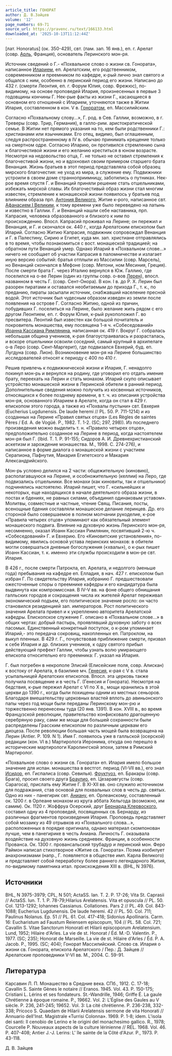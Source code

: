 ```yaml
---
article_title: ГОНОРАТ
author: Д. В.Зайцев
volume: '12'
page_numbers: 69-71
source_url: https://pravenc.ru/text/166133.html
downloaded_at: '2025-10-13T11:12:44Z'
---
```


[лат. Honoratus] (ок. 350-429), свт. (пам. зап. 16 янв.), еп. г. Арелат (совр. [Арль](https://pravenc.ru/text/Арль.html), Франция), основатель Леринского мон-ря.

Источник сведений о Г.- «Похвальное слово о жизни св. Гонората», написанное [Иларием](https://pravenc.ru/text/Иларием.html), еп. Арелатским, его родственником, современником и преемником по кафедре, к-рый лично знал святого и общался с ним, особенно в леринский период его жизни. Написано до 432 г. (смерти Леонтия, еп. г. Форум Юлия, совр. Фрежюс), по-видимому, на основе проповедей Илария, произнесенных в первые 3 годовщины кончины Г. Нек-рые факты из жизни Г., касающиеся в основном его отношений с Иларием, уточняются также в Житии Илария, составленном в кон. V в. [Гоноратом](https://pravenc.ru/text/Гоноратом.html), еп. Массилийским.

Согласно «Похвальному слову...», Г. род. в Сев. Галлии, возможно, в г. Треверы (совр. Трир, Германия), в галло-рим. аристократической семье. В Житии нет прямого указания на то, кем были родственники Г.: христианами или язычниками. Его отец, видимо, был оглашенным, следуя распространенному в IV в. обычаю принимать крещение только на смертном одре. Согласно Иларию, он противился стремлению сына к благочестивой жизни и его желанию креститься в юном возрасте. Несмотря на недовольство отца, Г. не только не оставил стремления к благочестивой жизни, но и вдохновил своим примером старшего брата Венанция. Жизнь братьев в этот период представляла собой образец мирского благочестия: не уход из мира, а служение ему. Подвижники устроили в своем доме странноприимницу, заботились о путниках. Нек-рое время спустя Г. и Венанций приняли решение стать отшельниками, избежать мирской славы. Их благочестивый образ жизни стал многим известен, стремление к монашеской жизни появилось у братьев под влиянием образа прп. [Антония Великого](<https://pravenc.ru/text/Антоний Великий.html>), Житие к-рого, написанное свт. [Афанасием I Великим](<https://pravenc.ru/text/Афанасием I Великим.html>), к тому времени уже было переведено на латынь и известно в Галлии. Г. и Венанций нашли себе наставника, прп. Капрасия, человека образованного и близкого к ним по происхождению. Впосл. Капрасий проживал на Лерине; он пережил и Венанция, и Г. и скончался ок. 440 г., когда Арелатским епископом был Иларий. Согласно Житию Капрасия, подвижник сопровождал Венанция и Г. в Палестину, Сирию и Египет, куда мн. зап. христиане отправлялись в то время, чтобы познакомиться с вост. монашеской традицией; на обратном пути Венанций умер. Однако Иларий в «Похвальном слове...» ничего не сообщает об участии Капрасия в паломничестве и излагает иную версию событий: братья отплыли из Массилии (совр. Марсель), но Венанций скончался в Мефоне (совр. Метони, ном Месиния, Греция). После смерти брата Г. через Италию вернулся в Юж. Галлию, где поселился на о-ве Лерин (один из группы совр. о-вов [Лерен](https://pravenc.ru/text/Лерен.html)), впосл. названном в честь Г. (совр. Сент-Онора). В кон. I в. до Р. Х. Лерин был разорен пиратами и оставался необитаемым до прихода Г., т. к., по преданию, пираты засыпали источник, снабжавший население пресной водой. Этот источник был чудесным образом изведен из земли после появления на острове Г. Согласно Житию, одной из причин, побудивших Г. поселиться на Лерине, было желание жить рядом с его другом Леонтием, еп. г. Форум Юлия, к-рый рукоположил Г. во пресвитера. Леонтий был известен как большой почитатель и покровитель монашества, ему посвящена 1-я ч. «Собеседований» [Иоанна Кассиана Римлянина](<https://pravenc.ru/text/Иоанн Кассиан Римлянин.html>), написанная ок. 419 г. Вокруг Г. собралась небольшая община учеников, к-рая благоустраивалась и разрасталась, и вскоре отшельники освоили соседний, самый крупный в архипелаге о-в Леро (совр. Сент-Маргерит), где подвизался Евхерий, буд. еп. Лугдуна (совр. Лион). Возникновение мон-ря на Лерине большинство исследователей относят к периоду с 400 по 410 г.

Решив привлечь к подвижнической жизни и Илария, Г. ненадолго покинул мон-рь и вернулся на родину, где уговорил его отдать имение брату, переехать на Лерин и стать монахом. Иларий скупо описывает устройство монашеской жизни в Леринской обители в ранний период. Дополнительные сведения можно получить из косвенных источников, относящихся к более позднему времени, в т. ч. из описания устройства мон-ря, основанного Иларием в Арелате, когда он стал в 429 г. епископом этого города, а также из «Похвалы пустыни» свт. Евхерия (Eucherius Lugdunensis. De laude heremi // PL. 50. P. 711-1214) и из созданных на Лерине «Правил святых отцов» (Les Règles de saintes Pères / Ed. A. de Vogüé. P., 1982. T. 1-2. (SC; 297, 298)). Из последнего произведения можно выделить т. н. «Правило четырех отцов», предположительно созданное на Лерине в период, когда настоятелем мон-ря был Г. (Ibid. T. 1. P. 91-155; Cидоров А. И. Древнехристианский аскетизм и зарождение монашества. М., 1998. С. 274-276), и написанное в форме диалога о монашеской жизни с участием Серапиона, Пафнутия, Макария Египетского и Макария Александрийского.

Мон-рь условно делился на 2 части: общежительную (киновию), располагавшуюся на Лерине, и особножительную (келлии) на Леро, где подвизались отшельники. Все монахи (как киновиты, так и отшельники) подчинялись настоятелю. Иларий пишет, что Г. «сильнейших и некоторых, еще находящихся в начале деятельного образа жизни, в постах и бдениях, не равных силами, объединил одинаковым уставом». Молитвы, совместные и частные, чтение Свящ. Писания, посты, всенощные бдения составляли монашеское делание леринцев. Др. его стороной было совершаемое в полном молчании рукоделие, к-рое «Правила четырех отцов» упоминают как обязательный элемент монашеского подвига. Влияние на духовную жизнь Леринского мон-ря, несомненно, оказал Иоанн Кассиан Римлянин, посвятивший 2-ю ч. «Собеседований» Г. и Евхерию. Его «Киновитские установления», по-видимому, явились основой устава леринских монахов: в обители могли совершаться дневные богослужения («хвалы»), о к-рых пишет Иоанн Кассиан, т. к. именно эти службы происходили в мон-ре свт. Илария.

В 426 г., после смерти Патрокла, еп. Арелата, и недолгого (меньше года) пребывания на кафедре еп. Елладия, в нач. 427 г. епископом был избран Г. По свидетельству Илария, избранию Г. предшествовали ожесточенные споры о преемнике кафедры и его кандидатура была выдвинута как компромиссная. В IV-V вв. на фоне общего обнищания галльских городов и сокращения числа их жителей Арелат переживал экономический подъем, его политическое значение росло: он часто становился резиденцией зап. императоров. Рост политического значения Арелата привел и к укреплению авторитета Арелатской кафедры. Епископское служение Г. описано в «Похвальном слове...» в общих чертах: добрый пастырь, проявлявший духовную заботу о всех пасомых. Единственный конкретный поступок, о к-ром упоминает Иларий,- это передача сокровищ, накопленных еп. Патроклом, на выкуп пленных. В 429 г. Г., почувствовав приближение смерти, призвал к себе Илария и др. близких учеников, к одру святого прибыл действующий префект Галлии, чтобы узнать волю умирающего епископа относительно его преемника: Г. указал на Илария.

Г. был погребен в некрополе Элисий (Елисейские поля, совр. Алискан) к востоку от Арелата, в базилике мч. [Генесия](https://pravenc.ru/text/Генесия.html), к-рая с V в. стала усыпальницей Арелатских епископов. Впосл. эта церковь также получила посвящение и в честь Г. (Генесия и Гонората). Несмотря на бедствия, к-рые пережил Арелат с VI по X в., мощи хранились в этой церкви до 1390 г., когда были похищены одним из местных сеньоров. Благодаря вмешательству церковных властей вплоть до авиньонского папы через год мощи были переданы Леринскому мон-рю и торжественно перенесены туда (20 янв. 1391). В кон. XVIII в., во время Французской революции, правительство конфисковало драгоценную серебряную раку, сами же мощи для большей сохранности были распределены Грасским епископом по различным церквам его диоцеза. После революции большая часть мощей была возвращена на Лерин (Antier. P. 109. N 1). Имя Г. появилось уже в галльской (осерской) редакции (кон. VI в.) Мартиролога Иеронима, откуда оно перешло в исторические мартирологи Каролингской эпохи, затем в Римский Мартиролог.

«Похвальное слово о жизни св. Гонората» еп. Илария имело большое значение для испан. монашества в вестгот. период (VI-VII вв.), его знал [Исидор](https://pravenc.ru/text/Исидор.html), еп. Гиспалиса (совр. Севилья). [Фруктуоз](https://pravenc.ru/text/Фруктуоз.html), еп. Бракары (совр. Брага), просил своего друга [Браулио](https://pravenc.ru/text/Браулио.html), еп. Цезаравгусты (совр. Сарагоса), прислать ему Житие Г. В XI-XII вв. оно служило источником для подражания, став основой для похвальных слов в честь др. святых. Одно из них - панегирик свт. [Аниану](https://pravenc.ru/text/Аниану.html), еп. Орлеанскому, составленный ок. 1200 г. в Орлеане монахом из круга аббата Хельгода (возможно, им самим). Ок. 1120 г. Жоффруа Осерский, друг [Бернарда Клервоского](<https://pravenc.ru/text/Бернард Клервоский.html>), составил одну из 4 проповедей, посвященных св. Бернарду, из различных фрагментов произведения Илария. Проповедь представляет собой мозаику из 49 отрывков из «Похвального слова...», расположенных в порядке оригинала, однако материал скомпонован лучше, чем в панегирике в честь Аниана. Личность Г. оказывала воздействие на духовную жизнь средневек. Франции, в особенности Прованса. Ок. 1300 г. провансальский трубадур и леринский мон. Феро Раймон написал стихотворное «Житие св. Гонората». Поэма изобилует анахронизмами (напр., Г. появляется в обществе имп. Карла Великого) и представляет собой переработку более раннего легендарного Жития, по-видимому памятника итал. происхождения XIII в. (BHL, N 3976).

## Источники

BHL, N 3975-3979; CPL, N 501; ActaSS. Ian. T. 2. P. 17-26; Vita St. Caprasii // ActaSS. Iun. T. 1. P. 78-79;Hilarius Arelatensis. Vita et opuscula // PL. 50. Col. 1213-1292; Iohannes Cassianus. Collationes. Pars 2 // PL. 49. Col. 843-1088; Eucherius Lugdunensis. De laude heremi. 42 // PL. 50. Col. 711; Paulinus Nolanus. Ep. 51 // PL. 61. Col. 417-418; Sidonius Apollinaris. Carm. 16: Eucharistum ad Faustum Reiensem episcopum, 104 // PL. 58. Col. 721; Cavallin S. Vitae Sanctorum Honorati et Hilarii episcoporum Arelatensium. Lund, 1952; Hilaire d'Arles. La vie de st. Honorat / Éd. M.-D. Valentin. P., 1977. (SC; 235); Honorat de Marseille. La vie de st. Hilaire d'Arles / Éd. P. A. Jacob. P., 1995. (SC; 404); Гонорат Массилийский. Слово св. Илария о жизни св. Гонората, епископа Арелатского / Пер.: Д. Зайцев // Арелатские проповедники V-VI вв. М., 2004. С. 59-91.

## Литература

Карсавин Л. П. Монашество в Средние века. СПб., 1912. С. 17-18; Cavallin S. Sainte Gènes le notaire // Eranos. 1945. Vol. 43. P. 150-175; Cristiani L. Lérins et ses fondateurs. St.-Wandrille, 1946; Griffe É. La gaule Chrétienne à époque romaine. P., 19662. Vol. 2: L'Église des Gaules au V siècle. P. 236, 241-245; 19652. Vol. 3: La cité chrétienne. P. 236-238, 332-338; Pricoco S. Quaedam de Hilarii Arelatensis sermone de vita Honorati // Annuario dell'Inst. Magistrale «Turrisi Colonna». 1969. P. 1-8; idem. L'isola dei santi: Il cenobio de Lerino e le origini del monachesimo gallico. R., 1978; Courcelle P. Nouveaux aspects de la culture lérinienne // REL. 1968. Vol. 46. P. 407-408; Antier J.-J. Lerins: L' île sainte de la Côté d'Azur. P., 1973. P. 43-118.

Д. В.  Зайцев
